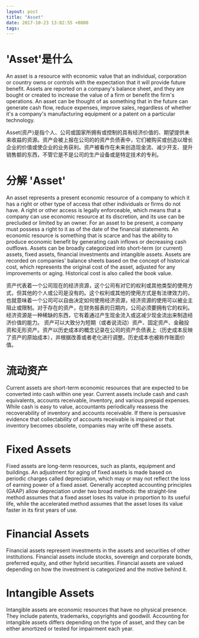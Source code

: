 ```yaml
---
layout: post
title: "Asset"
date: 2017-10-23 13:02:55 +0800
tags:
---
```


# 'Asset'是什么

An asset is a resource with economic value that an individual, corporation or country owns or controls with the expectation that it will provide future benefit. Assets are reported on a company's balance sheet, and they are bought or created to increase the value of a firm or benefit the firm's operations. An asset can be thought of as something that in the future can generate cash flow, reduce expenses, improve sales, regardless of whether it's a company's manufacturing equipment or a patent on a particular technology.

Asset(资产)是指个人、公司或国家所拥有或控制的具有经济价值的、期望提供未来收益的资源。资产会被上报在公司的的资产负债表中，它们被购买或创造以增长企业的价值或使企业的业务获利。资产被看作在未来创造现金流、减少开支、提升销售额的东西，不管它是不是公司的生产设备或是特定技术的专利。

# **分解** 'Asset'

An asset represents a present economic resource of a company to which it has a right or other type of access that other individuals or firms do not have. A right or other access is legally enforceable, which means that a company can use economic resource at its discretion, and its use can be precluded or limited by an owner. For an asset to be present, a company must possess a right to it as of the date of the financial statements. An economic resource is something that is scarce and has the ability to produce economic benefit by generating cash inflows or decreasing cash outflows.
Assets can be broadly categorized into short-term (or current) assets, fixed assets, financial investments and intangible assets. Assets are recorded on companies' balance sheets based on the concept of historical cost, which represents the original cost of the asset, adjusted for any improvements or aging. Historical cost is also called the book value.

资产代表着一个公司现在的经济资源，这个公司有对它的权利或其他类型的使用方式，但其他的个人或公司是没有的。这个权利或其他的使用方式是有法律效力的，也就意味着一个公司可以自由决定如何使用经济资源，经济资源的使用可以被业主阻止或限制。对于存在的资产，在财务报表的日期内，公司必须要拥有它的权利。经济资源是一种稀缺的东西，它有着通过产生现金流入或这减少现金流出来制造经济价值的能力。
资产可以大致分为短期（或者说流动）资产、固定资产、金融投资和无形资产。资产以历史成本的概念记录在公司的资产负债表上（历史成本反映了资产的原始成本），并根据改善或者老化进行调整。历史成本也被称作账面价值。

# 流动资产

Current assets are short-term economic resources that are expected to be converted into cash within one year. Current assets include cash and cash equivalents, accounts receivable, inventory, and various prepaid expenses. While cash is easy to value, accountants periodically reassess the recoverability of inventory and accounts receivable. If there is persuasive evidence that collectability of accounts receivable is impaired or that inventory becomes obsolete, companies may write off these assets.

# Fixed Assets

Fixed assets are long-term resources, such as plants, equipment and buildings. An adjustment for aging of fixed assets is made based on periodic charges called depreciation, which may or may not reflect the loss of earning power of a fixed asset. Generally accepted accounting principles (GAAP) allow depreciation under two broad methods: the straight-line method assumes that a fixed asset loses its value in proportion to its useful life, while the accelerated method assumes that the asset loses its value faster in its first years of use.

# Financial Assets

Financial assets represent investments in the assets and securities of other institutions. Financial assets include stocks, sovereign and corporate bonds, preferred equity, and other hybrid securities. Financial assets are valued depending on how the investment is categorized and the motive behind it.

# Intangible Assets

Intangible assets are economic resources that have no physical presence. They include patents, trademarks, copyrights and goodwill. Accounting for intangible assets differs depending on the type of asset, and they can be either amortized or tested for impairment each year.